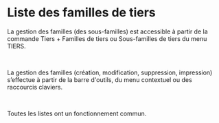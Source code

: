 # Liste des familles de tiers



La gestion des familles (des sous-familles) est accessible à partir 
 de la commande Tiers + Familles de tiers ou Sous-familles de tiers du 
 menu TIERS.


 


La gestion des familles (création, modification, suppression, impression) 
 s’effectue à partir de la barre d'outils, du menu contextuel ou des raccourcis 
 claviers.


 


Toutes les listes ont un fonctionnement commun.


